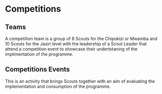 # Competitions

## Teams

A competition team is a group of 8 Scouts for the Chipukizi or Mwamba and 10 Scouts for the Jasiri level with the leadership of a Scout Leader that attend a competition event to showcase their undertstaning of the implimentation of the programme. 

## Competitions Events

This is an activity that brings Scouts together with an aim of evaluating the implementation and consumption of the programme.